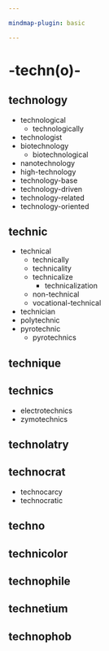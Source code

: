 ```yaml
---

mindmap-plugin: basic

---
```


# -techn(o)-

## technology
- technological
   - technologically
- technologist
- biotechnology
   - biotechnological
- nanotechnology
- high-technology
- technology-base
- technology-driven
- technology-related
- technology-oriented

## technic
- technical
   - technically
   - technicality
   - technicalize
      - technicalization
   - non-technical
   - vocational-technical
- technician
- polytechnic
- pyrotechnic
   - pyrotechnics

## technique

## technics
- electrotechnics
- zymotechnics

## technolatry

## technocrat
- technocarcy
- technocratic

## techno

## technicolor

## technophile

## technetium

## technophob